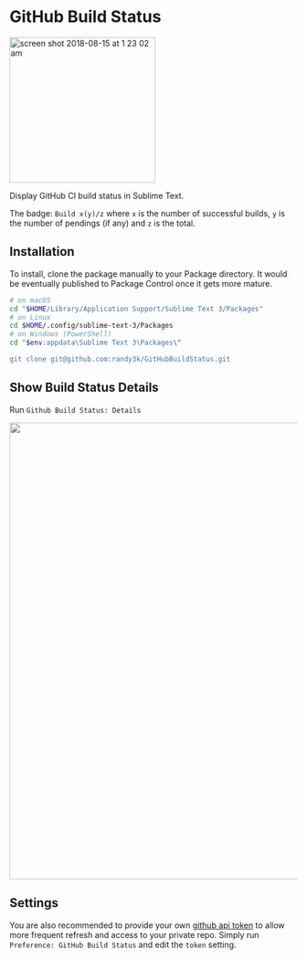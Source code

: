 # GitHub Build Status

<img width="255" alt="screen shot 2018-08-15 at 1 23 02 am" src="https://user-images.githubusercontent.com/1690993/44132816-f0c5145e-a029-11e8-9738-07d05491f57d.png">


Display GitHub CI build status in Sublime Text. 

The badge: `Build x(y)/z` where `x` is the number of successful builds, `y` is the number of pendings (if any) and `z` is the total.


## Installation

To install, clone the package manually to your Package directory. It would be eventually published to Package Control once it gets more mature.

```sh
# on macOS
cd "$HOME/Library/Application Support/Sublime Text 3/Packages"
# on Linux
cd $HOME/.config/sublime-text-3/Packages
# on Windows (PowerShell)
cd "$env:appdata\Sublime Text 3\Packages\"

git clone git@github.com:randy3k/GitHubBuildStatus.git
```

## Show Build Status Details

Run `Github Build Status: Details`

<img width="800" src="https://user-images.githubusercontent.com/1690993/44185676-eaf86300-a0e2-11e8-9273-348313729e87.png">


## Settings

You are also recommended to provide your own [github api token](https://help.github.com/articles/creating-a-personal-access-token-for-the-command-line/) to allow more frequent refresh and access to your private repo. Simply run `Preference: GitHub Build Status` and edit the `token` setting.